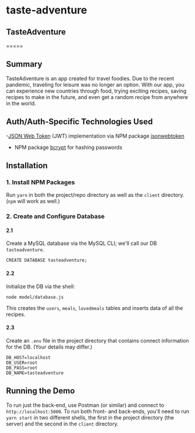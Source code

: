 # taste-adventure

## TasteAdventure

=====

## Summary

TasteAdventure is an app created for travel foodies. Due to the recent pandemic, traveling for leisure was no longer an option. With our app, you can experience new countries through food, trying exciting recipes, saving recipes to make in the future, and even get a random recipe from anywhere in the world.

## Auth/Auth-Specific Technologies Used

-[JSON Web Token](https://jwt.io/) (JWT) implementation via NPM package [jsonwebtoken](https://github.com/auth0/node-jsonwebtoken)

- NPM package [bcrypt](https://www.npmjs.com/package/bcrypt) for hashing passwords

## Installation

### 1. Install NPM Packages

Run `yarn` in both the project/repo directory as well as the `client` directory.(`npm` will work as well.)

### 2. Create and Configure Database

#### 2.1

Create a MySQL database via the MySQL CLI; we'll call our DB `tasteadventure`.
```
CREATE DATABASE tasteadventure;
```

#### 2.2

Initialize the DB via the shell:
```
node model/database.js
```
This creates the `users`, `meals`, `lovedmeals` tables and inserts data of all the recipes.

#### 2.3

Create an `.env` file in the project directory that contains connect information for the DB.
(Your details may differ.)
```
DB_HOST=localhost
DB_USER=root
DB_PASS=root
DB_NAME=tasteadventure
```

## Running the Demo

To run just the back-end, use Postman (or similar) and connect to `http://localhost:5000`.
To run both front- and back-ends, 
you'll need to run `yarn start` in two different shells, the first in the project
directory (the server) and the second in the `client` directory.